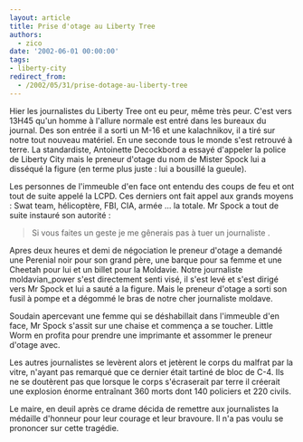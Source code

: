 ```yaml
---
layout: article
title: Prise d'otage au Liberty Tree
authors:
  - zico
date: '2002-06-01 00:00:00'
tags:
- liberty-city
redirect_from:
  - /2002/05/31/prise-dotage-au-liberty-tree
---
```


Hier les journalistes du Liberty Tree ont eu peur, même très peur. C'est vers 13H45 qu'un homme à l'allure normale est entré dans les bureaux du journal. Des son entrée il a sorti un M-16 et une kalachnikov, il a tiré sur notre tout nouveau matériel. En une seconde tous le monde s'est retrouvé à terre. La standardiste, Antoinette Decockbord a essayé d'appeler la police de Liberty City mais le preneur d'otage du nom de Mister Spock lui a disséqué la figure (en terme plus juste : lui a bousillé la gueule).

Les personnes de l'immeuble d'en face ont entendu des coups de feu et ont tout de suite appelé la LCPD. Ces derniers ont fait appel aux grands moyens : Swat team, hélicoptère, FBI, CIA, armée ... la totale. Mr Spock a tout de suite instauré son autorité :

> Si vous faites un geste je me gênerais pas à tuer un journaliste .

Apres deux heures et demi de négociation le preneur d'otage a demandé une Perenial noir pour son grand père, une barque pour sa femme et une Cheetah pour lui et un billet pour la Moldavie. Notre journaliste moldavian\_power s'est directement senti visé, il s'est levé et s'est dirigé vers Mr Spock et lui a sauté a la figure. Mais le preneur d'otage a sorti son fusil à pompe et a dégommé le bras de notre cher journaliste moldave.

Soudain apercevant une femme qui se déshabillait dans l'immeuble d'en face, Mr Spock s'assit sur une chaise et commença a se toucher. Little Worm en profita pour prendre une imprimante et assommer le preneur d'otage avec.

Les autres journalistes se levèrent alors et jetèrent le corps du malfrat par la vitre, n'ayant pas remarqué que ce dernier était tartiné de bloc de C-4. Ils ne se doutèrent pas que lorsque le corps s'écraserait par terre il créerait une explosion énorme entraînant 360 morts dont 140 policiers et 220 civils.

Le maire, en deuil après ce drame décida de remettre aux journalistes la médaille d'honneur pour leur courage et leur bravoure. Il n'a pas voulu se prononcer sur cette tragédie.